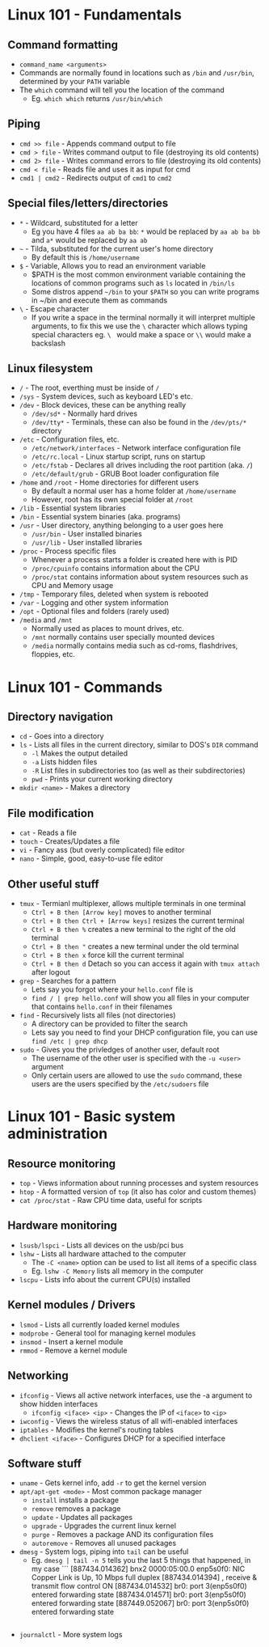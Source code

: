 # Linux 101 - Fundamentals
## Command formatting
- `command_name <arguments>`
- Commands are normally found in locations such as `/bin` and `/usr/bin`, determined by your `PATH` variable
- The `which` command will tell you the location of the command 
  - Eg. `which which` returns `/usr/bin/which`
  
## Piping
- `cmd >> file` - Appends command output to file
- `cmd > file` - Writes command output to file (destroying its old contents)
- `cmd 2> file` - Writes command errors to file (destroying its old contents)
- `cmd < file` - Reads file and uses it as input for cmd
- `cmd1 | cmd2` - Redirects output of `cmd1` to `cmd2`

## Special files/letters/directories
- `*` - Wildcard, substituted for a letter
  - Eg you have 4 files `aa ab ba bb`: `*` would be replaced by `aa ab ba bb` and `a*` would be replaced by `aa ab`
- `~` - Tilda, substituted for the current user's home directory
  - By default this is `/home/username`
- `$` - Variable, Allows you to read an environment variable
  - $PATH is the most common environment variable containing the locations of common programs such as `ls` located in `/bin/ls`
  - Some distros append `~/bin` to your `$PATH` so you can write programs in ~/bin and execute them as commands
- `\` - Escape character
  - If you write a space in the terminal normally it will interpret multiple arguments, to fix this we use the `\` character which allows typing special characters eg. `\ ` would make a space or `\\` would make a backslash

## Linux filesystem
- `/` - The root, everthing must be inside of `/`
- `/sys` - System devices, such as keyboard LED's etc.
- `/dev` - Block devices, these can be anything really
  - `/dev/sd*` - Normally hard drives
  - `/dev/tty*` - Terminals, these can also be found in the `/dev/pts/*` directory
- `/etc` - Configuration files, etc.
  - `/etc/network/interfaces` - Network interface configuration file
  - `/etc/rc.local` - Linux startup script, runs on startup
  - `/etc/fstab` - Declares all drives including the root partition (aka. `/`)
  - `/etc/default/grub` - GRUB Boot loader configuration file
- `/home` and `/root` - Home directories for different users
  - By default a normal user has a home folder at `/home/username`
  - However, root has its own special folder at `/root`
- `/lib` - Essential system libraries 
- `/bin` - Essential system binaries (aka. programs)
- `/usr` - User directory, anything belonging to a user goes here
  - `/usr/bin` - User installed binaries
  - `/usr/lib` - User installed libraries
- `/proc` - Process specific files
  - Whenever a process starts a folder is created here with is PID
  - `/proc/cpuinfo` contains information about the CPU
  - `/proc/stat` contains information about system resources such as CPU and Memory usage
- `/tmp` - Temporary files, deleted when system is rebooted
- `/var` - Logging and other system information
- `/opt` - Optional files and folders (rarely used)
- `/media` and `/mnt`
  - Normally used as places to mount drives, etc.
  - `/mnt` normally contains user specially mounted devices
  - `/media` normally contains media such as cd-roms, flashdrives, floppies, etc.

# Linux 101 - Commands
## Directory navigation
- `cd` - Goes into a directory<br>
- `ls` - Lists all files in the current directory, similar to DOS's `DIR` command
  - `-l` Makes the output detailed
  - `-a` Lists hidden files
  - `-R` List files in subdirectories too (as well as their subdirectories)
  - `pwd` - Prints your current working directory<br>
- `mkdir <name>` - Makes a directory
## File modification
- `cat` - Reads a file<br>
- `touch` - Creates/Updates a file<br>
- `vi` - Fancy ass (but overly complicated) file editor<br>
- `nano` - Simple, good, easy-to-use file editor<br>
## Other useful stuff
- `tmux` - Termianl multiplexer, allows multiple terminals in one terminal
  - `Ctrl + B then [Arrow key]` moves to another terminal
  - `Ctrl + B then Ctrl + [Arrow keys]` resizes the current terminal
  - `Ctrl + B then %` creates a new terminal to the right of the old terminal
  - `Ctrl + B then "` creates a new terminal under the old terminal
  - `Ctrl + B then x` force kill the current terminal
  - `Ctrl + B then d` Detach so you can access it again with `tmux attach` after logout
- `grep` - Searches for a pattern
  - Lets say you forgot where your `hello.conf` file is
  - `find / | grep hello.conf` will show you all files in your computer that contains `hello.conf` in their filenames
- `find` - Recursively lists all files (not directories)
  - A directory can be provided to filter the search
  - Lets say you need to find your DHCP configuration file, you can use `find /etc | grep dhcp`
- `sudo` - Gives you the privledges of another user, default root
  - The username of the other user is specified with the `-u <user>` argument
  - Only certain users are allowed to use the `sudo` command, these users are the users specified by the `/etc/sudoers` file


# Linux 101 - Basic system administration
## Resource monitoring
- `top` - Views information about running processes and system resources
- `htop` - A formatted version of `top` (it also has color and custom themes)
- `cat /proc/stat` - Raw CPU time data, useful for scripts
## Hardware monitoring
- `lsusb/lspci` - Lists all devices on the usb/pci bus
- `lshw` - Lists all hardware attached to the computer
  - The `-C <name>` option can be used to list all items of a specific class
  - Eg. `lshw -C Memory` lists all memory in the computer
- `lscpu` - Lists info about the current CPU(s) installed
## Kernel modules / Drivers
- `lsmod` - Lists all currently loaded kernel modules
- `modprobe` - General tool for managing kernel modules
- `insmod` - Insert a kernel module
- `rmmod` - Remove a kernel module
## Networking
- `ifconfig` - Views all active network interfaces, use the -a argument to show hidden interfaces
  - `ifconfig <iface> <ip>` - Changes the IP of `<iface>` to `<ip>`
- `iwconfig` - Views the wireless status of all wifi-enabled interfaces
- `iptables` - Modifies the kernel's routing tables
- `dhclient <iface>` - Configures DHCP for a specified interface
## Software stuff
- `uname` - Gets kernel info, add `-r` to get the kernel version
- `apt/apt-get <mode>` - Most common package manager
  - `install` installs a package
  - `remove` removes a package
  - `update` - Updates all packages
  - `upgrade` - Upgrades the current linux kernel
  - `purge` - Removes a package AND its configuration files
  - `autoremove` - Removes all unused packages
- `dmesg` - System logs, piping into `tail` can be useful
  - Eg. `dmesg | tail -n 5` tells you the last 5 things that happened, in my case ```
    [887434.014362] bnx2 0000:05:00.0 enp5s0f0: NIC Copper Link is Up, 10 Mbps full duplex
    [887434.014394] , receive & transmit flow control ON
    [887434.014532] br0: port 3(enp5s0f0) entered forwarding state
    [887434.014571] br0: port 3(enp5s0f0) entered forwarding state
    [887449.052067] br0: port 3(enp5s0f0) entered forwarding state
  ```
- `journalctl` - More system logs
